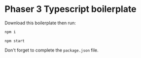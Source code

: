 Phaser 3 Typescript boilerplate
===============================

Download this boilerplate then run:

```bash
npm i
```

```
npm start
```

Don't forget to complete the `package.json` file.